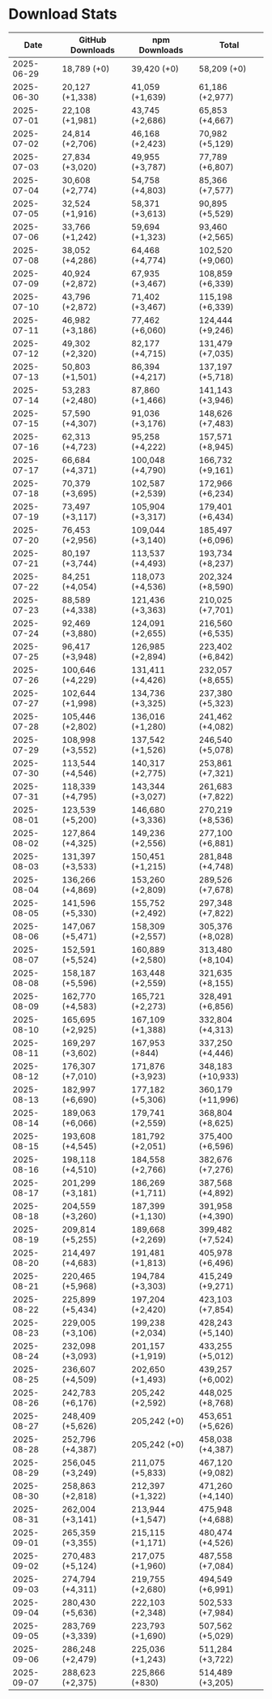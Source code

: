 # Download Stats

| Date       | GitHub Downloads | npm Downloads    | Total             |
| ---------- | ---------------- | ---------------- | ----------------- |
| 2025-06-29 | 18,789 (+0)      | 39,420 (+0)      | 58,209 (+0)       |
| 2025-06-30 | 20,127 (+1,338)  | 41,059 (+1,639)  | 61,186 (+2,977)   |
| 2025-07-01 | 22,108 (+1,981)  | 43,745 (+2,686)  | 65,853 (+4,667)   |
| 2025-07-02 | 24,814 (+2,706)  | 46,168 (+2,423)  | 70,982 (+5,129)   |
| 2025-07-03 | 27,834 (+3,020)  | 49,955 (+3,787)  | 77,789 (+6,807)   |
| 2025-07-04 | 30,608 (+2,774)  | 54,758 (+4,803)  | 85,366 (+7,577)   |
| 2025-07-05 | 32,524 (+1,916)  | 58,371 (+3,613)  | 90,895 (+5,529)   |
| 2025-07-06 | 33,766 (+1,242)  | 59,694 (+1,323)  | 93,460 (+2,565)   |
| 2025-07-08 | 38,052 (+4,286)  | 64,468 (+4,774)  | 102,520 (+9,060)  |
| 2025-07-09 | 40,924 (+2,872)  | 67,935 (+3,467)  | 108,859 (+6,339)  |
| 2025-07-10 | 43,796 (+2,872)  | 71,402 (+3,467)  | 115,198 (+6,339)  |
| 2025-07-11 | 46,982 (+3,186)  | 77,462 (+6,060)  | 124,444 (+9,246)  |
| 2025-07-12 | 49,302 (+2,320)  | 82,177 (+4,715)  | 131,479 (+7,035)  |
| 2025-07-13 | 50,803 (+1,501)  | 86,394 (+4,217)  | 137,197 (+5,718)  |
| 2025-07-14 | 53,283 (+2,480)  | 87,860 (+1,466)  | 141,143 (+3,946)  |
| 2025-07-15 | 57,590 (+4,307)  | 91,036 (+3,176)  | 148,626 (+7,483)  |
| 2025-07-16 | 62,313 (+4,723)  | 95,258 (+4,222)  | 157,571 (+8,945)  |
| 2025-07-17 | 66,684 (+4,371)  | 100,048 (+4,790) | 166,732 (+9,161)  |
| 2025-07-18 | 70,379 (+3,695)  | 102,587 (+2,539) | 172,966 (+6,234)  |
| 2025-07-19 | 73,497 (+3,117)  | 105,904 (+3,317) | 179,401 (+6,434)  |
| 2025-07-20 | 76,453 (+2,956)  | 109,044 (+3,140) | 185,497 (+6,096)  |
| 2025-07-21 | 80,197 (+3,744)  | 113,537 (+4,493) | 193,734 (+8,237)  |
| 2025-07-22 | 84,251 (+4,054)  | 118,073 (+4,536) | 202,324 (+8,590)  |
| 2025-07-23 | 88,589 (+4,338)  | 121,436 (+3,363) | 210,025 (+7,701)  |
| 2025-07-24 | 92,469 (+3,880)  | 124,091 (+2,655) | 216,560 (+6,535)  |
| 2025-07-25 | 96,417 (+3,948)  | 126,985 (+2,894) | 223,402 (+6,842)  |
| 2025-07-26 | 100,646 (+4,229) | 131,411 (+4,426) | 232,057 (+8,655)  |
| 2025-07-27 | 102,644 (+1,998) | 134,736 (+3,325) | 237,380 (+5,323)  |
| 2025-07-28 | 105,446 (+2,802) | 136,016 (+1,280) | 241,462 (+4,082)  |
| 2025-07-29 | 108,998 (+3,552) | 137,542 (+1,526) | 246,540 (+5,078)  |
| 2025-07-30 | 113,544 (+4,546) | 140,317 (+2,775) | 253,861 (+7,321)  |
| 2025-07-31 | 118,339 (+4,795) | 143,344 (+3,027) | 261,683 (+7,822)  |
| 2025-08-01 | 123,539 (+5,200) | 146,680 (+3,336) | 270,219 (+8,536)  |
| 2025-08-02 | 127,864 (+4,325) | 149,236 (+2,556) | 277,100 (+6,881)  |
| 2025-08-03 | 131,397 (+3,533) | 150,451 (+1,215) | 281,848 (+4,748)  |
| 2025-08-04 | 136,266 (+4,869) | 153,260 (+2,809) | 289,526 (+7,678)  |
| 2025-08-05 | 141,596 (+5,330) | 155,752 (+2,492) | 297,348 (+7,822)  |
| 2025-08-06 | 147,067 (+5,471) | 158,309 (+2,557) | 305,376 (+8,028)  |
| 2025-08-07 | 152,591 (+5,524) | 160,889 (+2,580) | 313,480 (+8,104)  |
| 2025-08-08 | 158,187 (+5,596) | 163,448 (+2,559) | 321,635 (+8,155)  |
| 2025-08-09 | 162,770 (+4,583) | 165,721 (+2,273) | 328,491 (+6,856)  |
| 2025-08-10 | 165,695 (+2,925) | 167,109 (+1,388) | 332,804 (+4,313)  |
| 2025-08-11 | 169,297 (+3,602) | 167,953 (+844)   | 337,250 (+4,446)  |
| 2025-08-12 | 176,307 (+7,010) | 171,876 (+3,923) | 348,183 (+10,933) |
| 2025-08-13 | 182,997 (+6,690) | 177,182 (+5,306) | 360,179 (+11,996) |
| 2025-08-14 | 189,063 (+6,066) | 179,741 (+2,559) | 368,804 (+8,625)  |
| 2025-08-15 | 193,608 (+4,545) | 181,792 (+2,051) | 375,400 (+6,596)  |
| 2025-08-16 | 198,118 (+4,510) | 184,558 (+2,766) | 382,676 (+7,276)  |
| 2025-08-17 | 201,299 (+3,181) | 186,269 (+1,711) | 387,568 (+4,892)  |
| 2025-08-18 | 204,559 (+3,260) | 187,399 (+1,130) | 391,958 (+4,390)  |
| 2025-08-19 | 209,814 (+5,255) | 189,668 (+2,269) | 399,482 (+7,524)  |
| 2025-08-20 | 214,497 (+4,683) | 191,481 (+1,813) | 405,978 (+6,496)  |
| 2025-08-21 | 220,465 (+5,968) | 194,784 (+3,303) | 415,249 (+9,271)  |
| 2025-08-22 | 225,899 (+5,434) | 197,204 (+2,420) | 423,103 (+7,854)  |
| 2025-08-23 | 229,005 (+3,106) | 199,238 (+2,034) | 428,243 (+5,140)  |
| 2025-08-24 | 232,098 (+3,093) | 201,157 (+1,919) | 433,255 (+5,012)  |
| 2025-08-25 | 236,607 (+4,509) | 202,650 (+1,493) | 439,257 (+6,002)  |
| 2025-08-26 | 242,783 (+6,176) | 205,242 (+2,592) | 448,025 (+8,768)  |
| 2025-08-27 | 248,409 (+5,626) | 205,242 (+0)     | 453,651 (+5,626)  |
| 2025-08-28 | 252,796 (+4,387) | 205,242 (+0)     | 458,038 (+4,387)  |
| 2025-08-29 | 256,045 (+3,249) | 211,075 (+5,833) | 467,120 (+9,082)  |
| 2025-08-30 | 258,863 (+2,818) | 212,397 (+1,322) | 471,260 (+4,140)  |
| 2025-08-31 | 262,004 (+3,141) | 213,944 (+1,547) | 475,948 (+4,688)  |
| 2025-09-01 | 265,359 (+3,355) | 215,115 (+1,171) | 480,474 (+4,526)  |
| 2025-09-02 | 270,483 (+5,124) | 217,075 (+1,960) | 487,558 (+7,084)  |
| 2025-09-03 | 274,794 (+4,311) | 219,755 (+2,680) | 494,549 (+6,991)  |
| 2025-09-04 | 280,430 (+5,636) | 222,103 (+2,348) | 502,533 (+7,984)  |
| 2025-09-05 | 283,769 (+3,339) | 223,793 (+1,690) | 507,562 (+5,029)  |
| 2025-09-06 | 286,248 (+2,479) | 225,036 (+1,243) | 511,284 (+3,722)  |
| 2025-09-07 | 288,623 (+2,375) | 225,866 (+830)   | 514,489 (+3,205)  |
